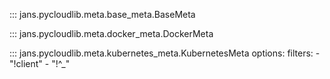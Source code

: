 ::: jans.pycloudlib.meta.base_meta.BaseMeta

::: jans.pycloudlib.meta.docker_meta.DockerMeta

::: jans.pycloudlib.meta.kubernetes_meta.KubernetesMeta
    options:
      filters:
        - "!client"
        - "!^_"
